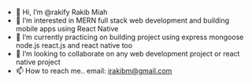 - 👋 Hi, I’m @rakify Rakib Miah
- 👀 I’m interested in MERN full stack web development and building mobile apps using React Native
- 🌱 I’m currently practicing on building project using express mongoose node.js react.js and react native too
- 💞️ I’m looking to collaborate on any web development project or react native project
- 📫 How to reach me.. email: irakibm@gmail.com

